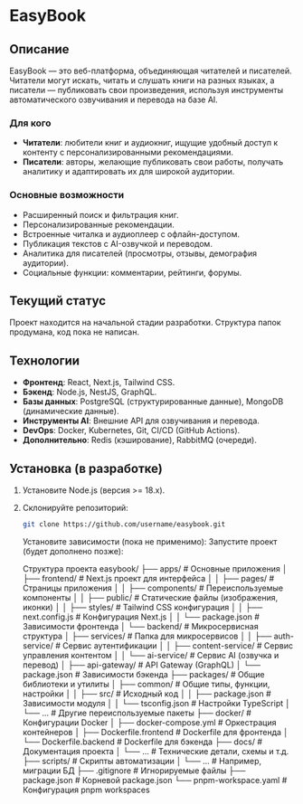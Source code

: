 # EasyBook

## Описание

EasyBook — это веб-платформа, объединяющая читателей и писателей. Читатели могут искать, читать и слушать книги на разных языках, а писатели — публиковать свои произведения, используя инструменты автоматического озвучивания и перевода на базе AI.

### Для кого

- **Читатели**: любители книг и аудиокниг, ищущие удобный доступ к контенту с персонализированными рекомендациями.
- **Писатели**: авторы, желающие публиковать свои работы, получать аналитику и адаптировать их для широкой аудитории.

### Основные возможности

- Расширенный поиск и фильтрация книг.
- Персонализированные рекомендации.
- Встроенные читалка и аудиоплеер с офлайн-доступом.
- Публикация текстов с AI-озвучкой и переводом.
- Аналитика для писателей (просмотры, отзывы, демография аудитории).
- Социальные функции: комментарии, рейтинги, форумы.

## Текущий статус

Проект находится на начальной стадии разработки. Структура папок продумана, код пока не написан.

## Технологии

- **Фронтенд**: React, Next.js, Tailwind CSS.
- **Бэкенд**: Node.js, NestJS, GraphQL.
- **Базы данных**: PostgreSQL (структурированные данные), MongoDB (динамические данные).
- **Инструменты AI**: Внешние API для озвучивания и перевода.
- **DevOps**: Docker, Kubernetes, Git, CI/CD (GitHub Actions).
- **Дополнительно**: Redis (кэширование), RabbitMQ (очереди).

## Установка (в разработке)

1. Установите Node.js (версия >= 18.x).
2. Склонируйте репозиторий:

   ```bash
   git clone https://github.com/username/easybook.git
   ```

   Установите зависимости (пока не применимо):
   Запустите проект (будет дополнено позже):

   Структура проекта
   easybook/
   ├── apps/ # Основные приложения
   │ ├── frontend/ # Next.js проект для интерфейса
   │ │ ├── pages/ # Страницы приложения
   │ │ ├── components/ # Переиспользуемые компоненты
   │ │ ├── public/ # Статические файлы (изображения, иконки)
   │ │ ├── styles/ # Tailwind CSS конфигурация
   │ │ ├── next.config.js # Конфигурация Next.js
   │ │ └── package.json # Зависимости фронтенда
   │ └── backend/ # Микросервисная структура
   │ ├── services/ # Папка для микросервисов
   │ │ ├── auth-service/ # Сервис аутентификации
   │ │ ├── content-service/ # Сервис управления контентом
   │ │ └── ai-service/ # Сервис AI (озвучка и перевод)
   │ ├── api-gateway/ # API Gateway (GraphQL)
   │ └── package.json # Зависимости бэкенда
   ├── packages/ # Общие библиотеки и утилиты
   │ ├── common/ # Общие типы, функции, настройки
   │ │ ├── src/ # Исходный код
   │ │ ├── package.json # Зависимости модуля
   │ │ └── tsconfig.json # Настройки TypeScript
   │ └── ... # Другие переиспользуемые пакеты
   ├── docker/ # Конфигурации Docker
   │ ├── docker-compose.yml # Оркестрация контейнеров
   │ ├── Dockerfile.frontend # Dockerfile для фронтенда
   │ └── Dockerfile.backend # Dockerfile для бэкенда
   ├── docs/ # Документация проекта
   │ └── ... # Технические детали, схемы и т.д.
   ├── scripts/ # Скрипты автоматизации
   │ └── ... # Например, миграции БД
   ├── .gitignore # Игнорируемые файлы
   ├── package.json # Корневой package.json
   └── pnpm-workspace.yaml # Конфигурация pnpm workspaces
